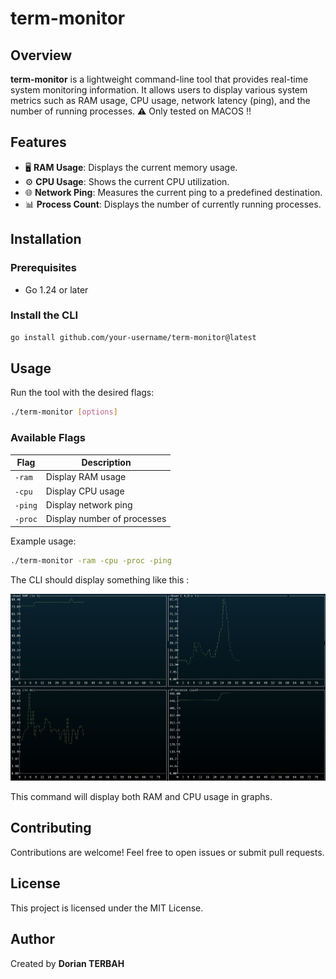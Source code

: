 # term-monitor

## Overview

**term-monitor** is a lightweight command-line tool that provides real-time system monitoring information. It allows users to display various system metrics such as RAM usage, CPU usage, network latency (ping), and the number of running processes.
⚠️ Only tested on MACOS !!

## Features

- 🖥️ **RAM Usage**: Displays the current memory usage.
- ⚙️ **CPU Usage**: Shows the current CPU utilization.
- 🌐 **Network Ping**: Measures the current ping to a predefined destination.
- 📊 **Process Count**: Displays the number of currently running processes.

## Installation

### Prerequisites

- Go 1.24 or later

### Install the CLI

```sh
go install github.com/your-username/term-monitor@latest
```

## Usage

Run the tool with the desired flags:

```sh
./term-monitor [options]
```

### Available Flags

| Flag    | Description                 |
| ------- | --------------------------- |
| `-ram`  | Display RAM usage           |
| `-cpu`  | Display CPU usage           |
| `-ping` | Display network ping        |
| `-proc` | Display number of processes |

Example usage:

```sh
./term-monitor -ram -cpu -proc -ping
```

The CLI should display something like this :

![Example of term-monitor in action](https://raw.githubusercontent.com/dterbah/term-monitor/main/docs/screenshot.png)

This command will display both RAM and CPU usage in graphs.

## Contributing

Contributions are welcome! Feel free to open issues or submit pull requests.

## License

This project is licensed under the MIT License.

## Author

Created by **Dorian TERBAH**
